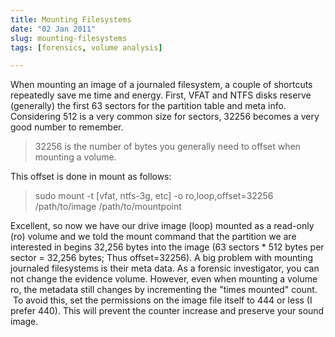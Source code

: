 ```yaml
---
title: Mounting Filesystems
date: "02 Jan 2011"
slug: mounting-filesystems
tags: [forensics, volume analysis]

---
```

When mounting an image of a journaled filesystem, a couple of shortcuts repeatedly save me time and energy. First, VFAT and NTFS disks reserve (generally) the first 63 sectors for the partition table and meta info. Considering 512 is a very common size for sectors, 32256 becomes a very good number to remember.

> 32256 is the number of bytes you generally need to offset when mounting a volume.

This offset is done in mount as follows:
<blockquote>sudo mount -t [vfat, ntfs-3g, etc] -o ro,loop,offset=32256 /path/to/image /path/to/mountpoint</blockquote>
Excellent, so now we have our drive image (loop) mounted as a read-only (ro) volume and we told the mount command that the partition we are interested in begins 32,256 bytes into the image (63 sectors * 512 bytes per sector = 32,256 bytes; Thus offset=32256). A big problem with mounting journaled filesystems is their meta data. As a forensic investigator, you can not change the evidence volume. However, even when mounting a volume ro, the metadata still changes by incrementing the "times mounted" count.  To avoid this, set the permissions on the image file itself to 444 or less (I prefer 440). This will prevent the counter increase and preserve your sound image.
